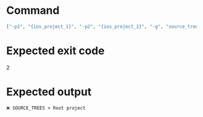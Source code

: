 # Command
```json
["-p1", "{ios_project_1}", "-p2", "{ios_project_2}", "-g", "source_trees", "-t", "NewFramework"]
```

# Expected exit code
2

# Expected output
```
❌ SOURCE_TREES > Root project


```
